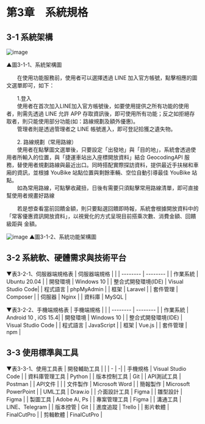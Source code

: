 # 第3章　系統規格
## 3-1 系統架構

![image](https://user-images.githubusercontent.com/88043620/167770061-789dbc6b-59e1-459b-9c99-e24b0794aea3.png)

▲圖3-1-1、系統架構圖

&emsp;&emsp;在使用功能服務前，使用者可以選擇透過 LINE 加入官方帳號，點擊相應的圖文選單即可，如下：

&emsp;&emsp;1.登入
<br>&emsp;&emsp;使用者在首次加入LINE加入官方帳號後，如要使用提供之所有功能的使用者，則需先透過 LINE 允許 APP 存取資訊後，即可使用所有功能；反之如拒絕存取者，則只能使用部分功能(如：路線規劃及額外優惠)。
<br>&emsp;&emsp;管理者則是透過管理者之 LINE 帳號進入，即可登記拾獲之遺失物。

&emsp;&emsp;2. 路線規劃（常用路線）
<br>&emsp;&emsp;使用者在點擊圖文選單後，只要設定「出發地」與「目的地」，系統會透過使用者所輸入的位置，與「捷運車站出入座標開放資料」結合 GeocodingAPI 服務，替使用者規劃路線與最近出口。同時搭配實際探訪資料，提供最近手扶梯和車廂的資訊，並根據 YouBike 站點位置與剩餘車輛、空位自動引導最佳 YouBike 站點。
<br>&emsp;&emsp;如為常用路線，可點擊收藏扭，日後有需要只須點擊常用路線清單，即可直接幫使用者規畫好路線

&emsp;&emsp;若是想查看當前回饋金額，則只要點選回饋即時報，系統會根據開放資料中的「常客優惠資訊開放資料」，以視覺化的方式呈現目前搭乘次數、消費金額、回饋級距與 金額。

![image](https://user-images.githubusercontent.com/88043620/167087170-8e6756d0-7280-40ee-920a-616d894ce241.png)
▲圖3-1-2、系統功能架構圖

## 3-2 系統軟、硬體需求與技術平台

▼表3-2-1、伺服器端規格表
| 伺服器端規格         |  |
| --------         | -------- | 
| 作業系統           | Ubuntu 20.04      | 
| 開發環境           | Windows 10        | 
| 整合式開發環境(IDE) | Visual Studio Code|
| 程式語言           | phpMyAdmin        | 
| 框架              | Laravel           | 
| 套件管理           | Composer          |
| 伺服器             | Nginx             | 
| 資料庫             | MySQL             | 

▼表3-2-2、手機端規格表
| 手機端規格        |  |
| --------         | -------- | 
| 作業系統           | Android 10 , iOS 15.4| 
| 開發環境           | Windows 10           | 
| 整合式開發環境(IDE) | Visual Studio Code   |
| 程式語言           | JavaScript           | 
| 框架              | Vue.js               | 
| 套件管理           | npm                  |

## 3-3 使用標準與工具
▼表3-3-1、使用工具表
| 開發輔助工具      |  |
| -               | -|
| 手機規格         | Visual Studio Code   |
| 資料庫管理工具    | Python           |
| 版本控制工具      | Git                  |
| API測試工具      | Postman              |
| API文件         |  |
| 文件製作         | Microsoft Word       |
| 簡報製作         | Microsoft PowerPoint |
| UML工具         |  Draw.io             |
| 介面設計工具      | Figma               |
| 雛型設計         | Figma                |
| 製圖工具         | Adobe Ai, Ps         |
| 專案管理工具      | Figma                |
| 溝通工具         | LINE、Telegram        |
| 版本控管         | Git                  |
| 進度追蹤         | Trello               |
| 影片軟體         | FinalCutPro          |
| 剪輯軟體         | FinalCutPro          |






